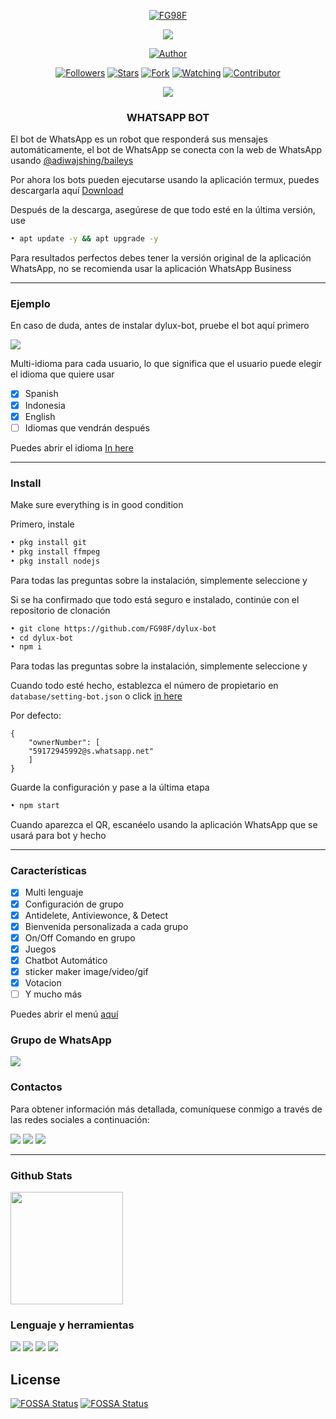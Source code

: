 <p align="center">
<a href="https://github.com/FG98F"><img title="FG98F" src="https://img.shields.io/badge/github-FG98F-orange.svg?style=social&logo=github"></a>
</p>
<p align="center">
<img src="https://gpvc.arturio.dev/FG98F" />
<p/>
<p align="center">
<a href="https://github.com/FG98F"><img title="Author" src="https://img.shields.io/badge/DyLux Bot-black?style=for-the-badge&logo=whatsApp"></a>
<p/>
<p align="center">
<a href="https://github.com/FG98F/followers"><img title="Followers" src="https://img.shields.io/github/followers/FG98F?label=Followers&style=social"></a>
<a href="https://github.com/FG98F/dylux-bot/stargazers/"><img title="Stars" src="https://img.shields.io/github/stars/FG98F/dylux-bot?&style=social"></a>
<a href="https://github.com/FG98F/dylux-bot/network/members"><img title="Fork" src="https://img.shields.io/github/forks/FG98F/dylux-bot?style=social"></a>
<a href="https://github.com/FG98F/dylux-bot/watchers"><img title="Watching" src="https://img.shields.io/github/watchers/FG98F/dylux-bot?label=Watching&style=social"></a>
<a href="https://github.com/FG98F/dylux-bot/watchers"><img title="Contributor" src="https://img.shields.io/github/contributors/FG98F/dylux-bot?logo=github&style=social"></a>
</p>
<p align="center">
<a href="https://github.com/FG98F/dylux-bot"><img src="https://img.shields.io/github/Peso repositorio/FG98F/dylux-bot?label=Repo%20size&style=flat"></a>
</p>


<h3 align="center">WHATSAPP BOT</h3>

El bot de WhatsApp es un robot que responderá sus mensajes automáticamente, el bot de WhatsApp se conecta con la web de WhatsApp usando [@adiwajshing/baileys](https://github.com/adiwajshing/Baileys)

Por ahora los bots pueden ejecutarse usando la aplicación termux, puedes descargarla aquí [Download](https://play.google.com/store/apps/details?id=com.termux) 

Después de la descarga, asegúrese de que todo esté en la última versión, use
```bash 
• apt update -y && apt upgrade -y
```
Para resultados perfectos debes tener la versión original de la aplicación WhatsApp, no se recomienda usar la aplicación WhatsApp Business 

***

### Ejemplo 
En caso de duda, antes de instalar dylux-bot, pruebe el bot aquí primero

<a href="https://chat.whatsapp.com/G5sXrkhJ0pb0Tu8nhWLaFK" target="blank"><img src="https://img.shields.io/badge/DyLux Bot-30302f?style=social&logo=whatsapp" /></a>

Multi-idioma para cada usuario, lo que significa que el usuario puede elegir el idioma que quiere usar

- [x] Spanish
- [x] Indonesia
- [x] English
- [ ] Idiomas que vendrán después

Puedes abrir el idioma  [In here](https://github.com/FG98F/dylux-bot/tree/main/language)
***

### Install
Make sure everything is in good condition

Primero, instale
```bash
• pkg install git
• pkg install ffmpeg
• pkg install nodejs
```

Para todas las preguntas sobre la instalación, simplemente seleccione y

Si se ha confirmado que todo está seguro e instalado, continúe con el repositorio de clonación
```bash
• git clone https://github.com/FG98F/dylux-bot
• cd dylux-bot
• npm i
```
Para todas las preguntas sobre la instalación, simplemente seleccione y

Cuando todo esté hecho, establezca el número de propietario en ```database/setting-bot.json``` o click [in here](https://github.com/FG98F/dylux-bot/blob/3c92f24ea3b01f9af3e736795c9ccea7d76279ea/database/setting-bot.json#L3)

Por defecto:
```
{
	"ownerNumber": [
	"59172945992@s.whatsapp.net"
	]
}
```
Guarde la configuración y pase a la última etapa
```bash
• npm start
```
Cuando aparezca el QR, escanéelo usando la aplicación WhatsApp que se usará para bot y hecho

***

### Características

- [x] Multi lenguaje 
- [x] Configuración de grupo
- [x] Antidelete, Antiviewonce, & Detect
- [x] Bienvenida personalizada a cada grupo
- [x] On/Off Comando en grupo
- [x] Juegos 
- [x] Chatbot Automático
- [x] sticker maker image/video/gif
- [x] Votacion 
- [ ] Y mucho más

Puedes abrir el menú [aquí](https://github.com/FG98F/dylux-bot/blob/main/functions/menu.js)

### Grupo de WhatsApp 

<p>
<a href="https://chat.whatsapp.com/G5sXrkhJ0pb0Tu8nhWLaFK" target="blank"><img src="https://img.shields.io/badge/DyLux Bot Group-30302f?style=social&logo=whatsapp" /></a>
</p>

### Contactos
Para obtener información más detallada, comuníquese conmigo a través de las redes sociales a continuación:

<p>
<a href="http://wa.me/59172945992" target="blank"><img src="https://img.shields.io/badge/Whatsapp-30302f?style=social&logo=whatsapp" /></a>
<a href="http://www.instagram.com/fg98._" target="blank"><img src="https://img.shields.io/badge/Instagram-30302f?style=social&logo=instagram" /></a>
<a href="https://www.facebook.com/fg98ff" target="blank"><img src="https://img.shields.io/badge/Facebook-30302f?style=social&logo=facebook" /></a>
</p>

***




### Github Stats

<img height="180em" src="https://github-readme-stats.vercel.app/api?username=FG98F&show_icons=true&hide_border=true&&count_private=true&include_all_commits=true" />


### Lenguaje y herramientas
<a href="https://github.com/FG98F"><img src="https://img.shields.io/badge/-JavaScript-eed718?style=flat&logo=javascript&logoColor=ffffff"></a>
<a href="https://github.com/FG98F"><img
src="https://img.shields.io/badge/-Node.js-3C873A?style=flat&logo=Node.js&logoColor=white"></a>
<a href="https://github.com/FG98F"><img src="http://img.shields.io/badge/-Git-F1502F?style=flat&logo=git&logoColor=FFFFFF"></a>
<a href="https://github.com/FG98F"><img src="http://img.shields.io/badge/-Github-000000?style=flat&logo=github&logoColor=FFFFFF"></a>


## License
[![FOSSA Status](https://app.fossa.com/api/projects/git%2Bgithub.com%2FFG98F%2Fdylux-bot.svg?type=small)](https://app.fossa.com/projects/git%2Bgithub.com%2FFG98F%2Fdylux-bot?ref=badge_small)
[![FOSSA Status](https://app.fossa.com/api/projects/git%2Bgithub.com%2FFG98F%2Fdylux-bot.svg?type=large)](https://app.fossa.com/projects/git%2Bgithub.com%2FFG98F%2Fdylux-bot?ref=badge_large)
 
